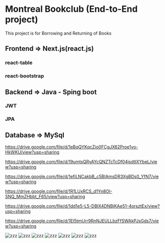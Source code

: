 
# Montreal Bookclub (End-to-End project)
This project is for Borrowing and Returning of Books


## Frontend	=>	Next.js(react.js) 
### react-table
### react-bootstrap
##  Backend		=> Java - Sping boot
### JWT
### JPA
			
## Database	=> MySql 



https://drive.google.com/file/d/1eBqQYKqcZio0FCgJX62Proe1yo-HkWKU/view?usp=sharing

https://drive.google.com/file/d/19umtsQRyAYcQNZTcTcDf04jsdtIXYbeL/view?usp=sharing

https://drive.google.com/file/d/1efiLNCakbB_c5BIAmsDR3XgBDs0_YfN7/view?usp=sharing

https://drive.google.com/file/d/1R1LUxRCS_d1Yn8OI-SNQ_MmZHbbt_F65/view?usp=sharing

https://drive.google.com/file/d/1dd1e5-L5-DBlX4DNBjKAe51-4orsztEx/view?usp=sharing

https://drive.google.com/file/d/1El5tmUrr9RnNJEULLbzFfSWAkPJsGds7/view?usp=sharing



![zzz](https://www.w3schools.com/w3css/img_lights.jpg)
![zzz]([https://www.w3schools.com/w3css/img_lights.jpg](https://drive.google.com/file/d/1eBqQYKqcZio0FCgJX62Proe1yo-HkWKU/view?usp=sharing))
![zzz](https://www.w3schools.com/w3css/img_lights.jpg)
![zzz](https://www.w3schools.com/w3css/img_lights.jpg)
![zzz](https://www.w3schools.com/w3css/img_lights.jpg)
![zzz](https://www.w3schools.com/w3css/img_lights.jpg)
![zzz](https://www.w3schools.com/w3css/img_lights.jpg)







